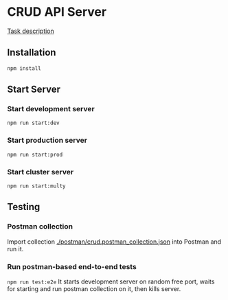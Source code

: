 # CRUD API Server
[Task description](https://github.com/AlreadyBored/nodejs-assignments/blob/main/assignments/crud-api/assignment.md)
## Installation
`npm install`
## Start Server
### Start development server
`npm run start:dev`
### Start production server
`npm run start:prod`
### Start cluster server
`npm run start:multy`
## Testing
### Postman collection
Import collection [./postman/crud.postman_collection.json](./postman/crud.postman_collection.json) into Postman and run it.
### Run postman-based end-to-end tests
`npm run test:e2e`
It starts development server on random free port, waits for starting and run postman collection on it, then kills server. 

